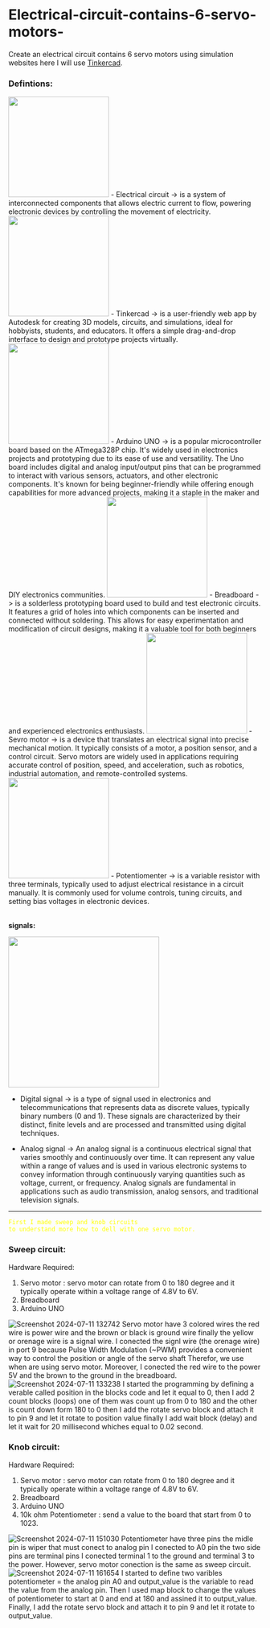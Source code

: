 # Electrical-circuit-contains-6-servo-motors-
Create an electrical circuit contains 6 servo motors using simulation websites here I will use [Tinkercad](https://www.tinkercad.com/dashboard).

### Defintions:

 <img src="https://th.bing.com/th/id/OIP.32uGkXWuex0kAledYhpcBQAAAA?rs=1&pid=ImgDetMain" width="200" />
- Electrical circuit -> is a system of interconnected components that allows electric current to flow, powering electronic devices by controlling the movement of electricity.
 <img src="https://www.homelearningschool.co.uk/wp-content/uploads/2020/03/tinkercad.png" width="200" />
- Tinkercad -> is a user-friendly web app by Autodesk for creating 3D models, circuits, and simulations, ideal for hobbyists, students, and educators. It offers a simple drag-and-drop interface to design and prototype projects virtually.
<img src="https://content.instructables.com/FWL/9DXP/ITW2CVXM/FWL9DXPITW2CVXM.png?auto=webp&fit=bounds&frame=1auto=webp&frame=1&height=300" width="200" />
- Arduino UNO -> is a popular microcontroller board based on the ATmega328P chip. It's widely used in electronics projects and prototyping due to its ease of use and versatility. The Uno board includes digital and analog input/output pins that can be programmed to interact with various sensors, actuators, and other electronic components. It's known for being beginner-friendly while offering enough capabilities for more advanced projects, making it a staple in the maker and DIY electronics communities.
<img src="https://th.bing.com/th/id/R.e612e0b934fdd882f2baf2ebbe8d57f8?rik=4p%2fIVyL6GnyS7A&riu=http%3a%2f%2fmlab.taik.fi%2fpaja%2fwp-content%2fuploads%2f2011%2f04%2fbreadboard.jpg&ehk=wKlsmG0RIkkiKdxdkMpJHs7RyRFP8TVNj%2fQeJYZQHyQ%3d&risl=&pid=ImgRaw&r=0" width="200" />
- Breadboard -> is a solderless prototyping board used to build and test electronic circuits. It features a grid of holes into which components can be inserted and connected without soldering. This allows for easy experimentation and modification of circuit designs, making it a valuable tool for both beginners and experienced electronics enthusiasts.
<img src="https://bestarduino.com/upload/201902/06/201902061139001202.jpg" width="200" />
- Sevro motor -> is a device that translates an electrical signal into precise mechanical motion. It typically consists of a motor, a position sensor, and a control circuit. Servo motors are widely used in applications requiring accurate control of position, speed, and acceleration, such as robotics, industrial automation, and remote-controlled systems.
<img src="https://miro.medium.com/v2/resize:fit:458/0*Usnapdl7EGPLHhwI" width="200" />
- Potentiomenter -> is a variable resistor with three terminals, typically used to adjust electrical resistance in a circuit manually. It is commonly used for volume controls, tuning circuits, and setting bias voltages in electronic devices.<br><br>

**signals:** <br>
 
 <img src="https://www.pcbmay.com/wp-content/uploads/2021/11/Figure-09-Visual-Representation-Of-Analog-And-Digital-Signals.jpg" width="300" />
 
- Digital signal ->  is a type of signal used in electronics and telecommunications that represents data as discrete values, typically binary numbers (0 and 1). These signals are characterized by their distinct, finite levels and are processed and transmitted using digital techniques.
  
- Analog signal -> An analog signal is a continuous electrical signal that varies smoothly and continuously over time. It can represent any value within a range of values and is used in various electronic systems to convey information through continuously varying quantities such as voltage, current, or frequency. Analog signals are fundamental in applications such as audio transmission, analog sensors, and traditional television signals.



-----------------------------------------------------------------------
<code style=" color : yellow ">First I made sweep and knob circuits to understand more how to dell with one servo motor.</code>

### Sweep circuit:
Hardware Required:
 1. Servo motor : servo motor can rotate from 0 to 180 degree and it typically operate within a voltage range of 4.8V to 6V.
 2. Breadboard
 3. Arduino UNO

![Screenshot 2024-07-11 132742](https://github.com/RaghadAlmadani/Electrical-circuit-contains-6-servo-motors-/assets/173769867/4290b9ac-d426-443f-bfa3-e83b150a482e)
Servo motor have 3 colored wires the red wire is power wire and the brown or black is ground wire finally the yellow or orenage wire is a signal wire. I conected the signl wire (the orenage wire) in port 9 because Pulse Width Modulation (~PWM) provides a convenient way to control the position or angle of the servo shaft Therefor, we use when are using servo motor. Moreover, I conected  the red wire to the power 5V and the brown to the ground in the breadboard.
![Screenshot 2024-07-11 133238](https://github.com/RaghadAlmadani/Electrical-circuit-contains-6-servo-motors-/assets/173769867/6af360d2-2cb4-40c0-bd2f-aed39fed8249)
I started the programming by defining a verable called position in the blocks code and let it equal to 0, then I add 2 count blocks (loops) one of them was count up from 0 to 180 and the other is count down form 180 to 0 then I add the rotate servo block and attach it to pin 9 and let it rotate to position value finally I add wait block (delay) and let it wait for 20 millisecond whiches equal to 0.02 second.

### Knob circuit:
Hardware Required:
1. Servo motor : servo motor can rotate from 0 to 180 degree and it typically operate within a voltage range of 4.8V to 6V.
 2. Breadboard
 3. Arduino UNO
 4. 10k ohm Potentiometer : send a value to the board that start from 0 to 1023.
    
![Screenshot 2024-07-11 151030](https://github.com/RaghadAlmadani/Electrical-circuit-contains-6-servo-motors-/assets/173769867/268c64e7-f05c-4c1f-b467-e60dcd5d1e4d)
Potentiometer have three pins the midle pin is wiper that must conect to analog pin I conected to A0 pin the two side pins are terminal pins I conected terminal 1 to the ground and terminal 3 to the power. However, servo motor conection is the same as sweep circuit.
![Screenshot 2024-07-11 161654](https://github.com/RaghadAlmadani/Electrical-circuit-contains-6-servo-motors-/assets/173769867/1f507326-a8a4-4d21-abf2-0321eb503d54)
I started to define two varibles potentiometer = the analog pin A0 and output_value is the variable to read the value from the analog pin. Then I used map block to change the values of potentiometer 
 to start at 0 and end at 180 and assined it to output_value. Finally, I add the rotate servo block and attach it to pin 9 and let it rotate to output_value.



